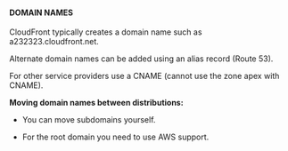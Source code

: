 #### DOMAIN NAMES


CloudFront typically creates a domain name such as a232323.cloudfront.net.


Alternate domain names can be added using an alias record (Route 53).


For other service providers use a CNAME (cannot use the zone apex with CNAME).


**Moving domain names between distributions:**


- You can move subdomains yourself.

- For the root domain you need to use AWS support.

